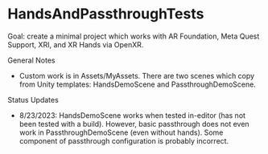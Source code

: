 # HandsAndPassthroughTests

Goal: create a minimal project which works with AR Foundation, Meta Quest Support, XRI, and XR Hands via OpenXR.

General Notes
- Custom work is in Assets/MyAssets. There are two scenes which copy from Unity templates: HandsDemoScene and PassthroughDemoScene.

Status Updates
- 8/23/2023: HandsDemoScene works when tested in-editor (has not been tested with a build). However, basic passthrough does not even work in PassthroughDemoScene (even without hands). Some component of passthrough configuration is probably incorrect.
